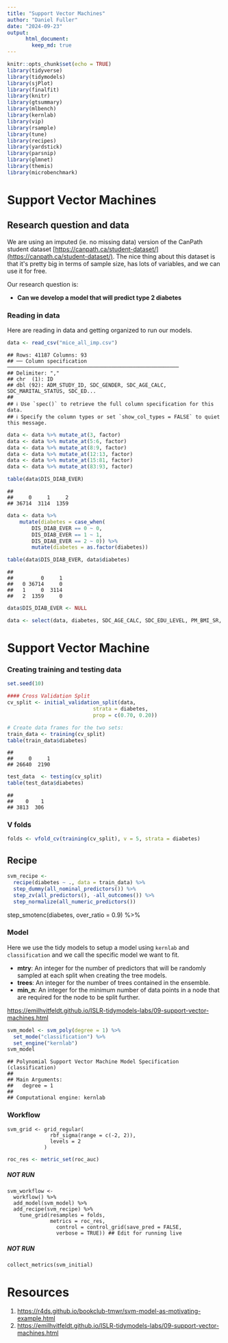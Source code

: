 ```yaml
---
title: "Support Vector Machines"
author: "Daniel Fuller"
date: "2024-09-23"
output:
      html_document:
        keep_md: true
---
```



``` r
knitr::opts_chunk$set(echo = TRUE)
library(tidyverse)
library(tidymodels)
library(sjPlot)
library(finalfit)
library(knitr)
library(gtsummary)
library(mlbench)
library(kernlab)
library(vip)
library(rsample)
library(tune)
library(recipes)
library(yardstick)
library(parsnip)
library(glmnet)
library(themis)
library(microbenchmark)
```

# Support Vector Machines

## Research question and data

We are using an imputed (ie. no missing data) version of the CanPath student dataset [https://canpath.ca/student-dataset/](https://canpath.ca/student-dataset/). The nice thing about this dataset is that it's pretty big in terms of sample size, has lots of variables, and we can use it for free. 

Our research question is:  

- **Can we develop a model that will predict type 2 diabetes**

### Reading in data

Here are reading in data and getting organized to run our models. 


``` r
data <- read_csv("mice_all_imp.csv")
```

```
## Rows: 41187 Columns: 93
## ── Column specification ────────────────────────────────────────────────────────
## Delimiter: ","
## chr  (1): ID
## dbl (92): ADM_STUDY_ID, SDC_GENDER, SDC_AGE_CALC, SDC_MARITAL_STATUS, SDC_ED...
## 
## ℹ Use `spec()` to retrieve the full column specification for this data.
## ℹ Specify the column types or set `show_col_types = FALSE` to quiet this message.
```

``` r
data <- data %>% mutate_at(3, factor)
data <- data %>% mutate_at(5:6, factor)
data <- data %>% mutate_at(8:9, factor)
data <- data %>% mutate_at(12:13, factor)
data <- data %>% mutate_at(15:81, factor)
data <- data %>% mutate_at(83:93, factor)

table(data$DIS_DIAB_EVER)
```

```
## 
##     0     1     2 
## 36714  3114  1359
```

``` r
data <- data %>%
	mutate(diabetes = case_when(
		DIS_DIAB_EVER == 0 ~ 0,
		DIS_DIAB_EVER == 1 ~ 1,
		DIS_DIAB_EVER == 2 ~ 0)) %>%
		mutate(diabetes = as.factor(diabetes))

table(data$DIS_DIAB_EVER, data$diabetes)
```

```
##    
##         0     1
##   0 36714     0
##   1     0  3114
##   2  1359     0
```

``` r
data$DIS_DIAB_EVER <- NULL
```


``` r
data <- select(data, diabetes, SDC_AGE_CALC, SDC_EDU_LEVEL, PM_BMI_SR, HS_GEN_HEALTH, WRK_FULL_TIME, SMK_CIG_EVER, SDC_INCOME, PA_TOTAL_SHORT, HS_ROUTINE_VISIT_EVER, PSE_ADULT_WRK_DURATION, DIS_RESP_SLEEP_APNEA_EVER, SDC_EDU_LEVEL_AGE, SDC_GENDER)
```

# Support Vector Machine

### Creating training and testing data


``` r
set.seed(10)

#### Cross Validation Split
cv_split <- initial_validation_split(data, 
                            strata = diabetes, 
                            prop = c(0.70, 0.20))

# Create data frames for the two sets:
train_data <- training(cv_split)
table(train_data$diabetes)
```

```
## 
##     0     1 
## 26640  2190
```

``` r
test_data  <- testing(cv_split)
table(test_data$diabetes)
```

```
## 
##    0    1 
## 3813  306
```

### V folds


``` r
folds <- vfold_cv(training(cv_split), v = 5, strata = diabetes)
```

## Recipe


``` r
svm_recipe <- 
  recipe(diabetes ~ ., data = train_data) %>%
  step_dummy(all_nominal_predictors()) %>%
  step_zv(all_predictors(), -all_outcomes()) %>%
  step_normalize(all_numeric_predictors())
```

step_smotenc(diabetes, over_ratio = 0.9) %>%

### Model 

Here we use the tidy models to setup a model using `kernlab` and `classification` and we call the specific model we want to fit. 

* __mtry__: An integer for the number of predictors that will be randomly sampled at each split when creating the tree models.
* __trees__: An integer for the number of trees contained in the ensemble.
* __min_n__: An integer for the minimum number of data points in a node that are required for the node to be split further.

https://emilhvitfeldt.github.io/ISLR-tidymodels-labs/09-support-vector-machines.html



``` r
svm_model <- svm_poly(degree = 1) %>% 
  set_mode("classification") %>%
  set_engine("kernlab")
svm_model
```

```
## Polynomial Support Vector Machine Model Specification (classification)
## 
## Main Arguments:
##   degree = 1
## 
## Computational engine: kernlab
```

### Workflow

```{}
svm_grid <- grid_regular(
              rbf_sigma(range = c(-2, 2)),
              levels = 2  
            )
```



``` r
roc_res <- metric_set(roc_auc) 
```

##### NOT RUN

```{}
svm_workflow <- 
  workflow() %>% 
  add_model(svm_model) %>% 
  add_recipe(svm_recipe) %>% 
    tune_grid(resamples = folds,
              metrics = roc_res,
                control = control_grid(save_pred = FALSE, 
                verbose = TRUE)) ## Edit for running live
```

##### NOT RUN

```{}
collect_metrics(svm_initial)
```



# Resources

1. https://r4ds.github.io/bookclub-tmwr/svm-model-as-motivating-example.html
2. https://emilhvitfeldt.github.io/ISLR-tidymodels-labs/09-support-vector-machines.html
